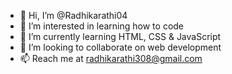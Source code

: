 - 👋 Hi, I’m @Radhikarathi04
- 👀 I’m interested in learning how to code
- 🌱 I’m currently learning HTML, CSS & JavaScript
- 💞️ I’m looking to collaborate on web development
- 📫 Reach me at radhikarathi308@gmail.com

<!---
Radhikarathi04/Radhikarathi04 is a ✨ special ✨ repository because its `README.md` (this file) appears on your GitHub profile.
You can click the Preview link to take a look at your changes.
--->
